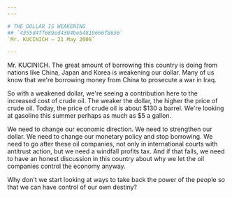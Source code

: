 ```yaml
---
---

# THE DOLLAR IS WEAKENING
## `4355d4ff689ed4304beb4819666f8656`
`Mr. KUCINICH — 21 May 2008`

---
```



Mr. KUCINICH. The great amount of borrowing this country is doing 
from nations like China, Japan and Korea is weakening our dollar. Many 
of us know that we're borrowing money from China to prosecute a war in 
Iraq.

So with a weakened dollar, we're seeing a contribution here to the 
increased cost of crude oil. The weaker the dollar, the higher the 
price of crude oil. Today, the price of crude oil is about $130 a 
barrel. We're looking at gasoline this summer perhaps as much as $5 a 
gallon.

We need to change our economic direction. We need to strengthen our 
dollar. We need to change our monetary policy and stop borrowing. We 
need to go after these oil companies, not only in international courts 
with antitrust action, but we need a windfall profits tax. And if that 
fails, we need to have an honest discussion in this country about why 
we let the oil companies control the economy anyway.

Why don't we start looking at ways to take back the power of the 
people so that we can have control of our own destiny?
